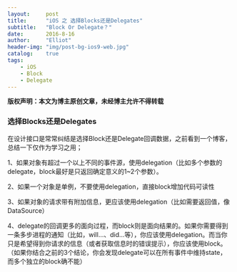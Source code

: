 ```yaml
---
layout:     post
title:      "iOS 之 选择Blocks还是Delegates"
subtitle:   "Block Or Delegate？"
date:       2016-8-16
author:     "Elliot"
header-img: "img/post-bg-ios9-web.jpg"
catalog:    true
tags:
    - iOS
    - Block
    - Delegate
---
```


**版权声明：本文为博主原创文章，未经博主允许不得转载**

### 选择Blocks还是Delegates

在设计接口是常常纠结是选择Block还是Delegate回调数据，之前看到一个博客，总结一下仅作为学习之用；

1、如果对象有超过一个以上不同的事件源，使用delegation（比如多个参数的delegate，block最好是只返回确定意义的1~2个参数）。

2、如果一个对象是单例，不要使用delegation，直接block增加代码可读性

3、如果对象的请求带有附加信息，更应该使用delegation（比如需要返回值，像DataSource）

4、delegate的回调更多的面向过程，而block则是面向结果的。如果你需要得到一条多步进程的通知（比如，will...、did...等），你应该使用delegation。而当你只是希望得到你请求的信息（或者获取信息时的错误提示），你应该使用block。（如果你结合之前的3个结论，你会发现delegate可以在所有事件中维持state，而多个独立的block确不能）
